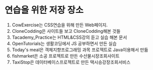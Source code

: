 # 연습을 위한 저장 장소

1. CowExercise는 CSS연습을 위해 만든 Web페이지.
2. CloneCodding은 사이트들 보고 CloneCodding해본 것들
3. Tacademy_Practice는 HTML&CSS강의 듣고 실습 해본 문서
4. OpenTutorials는 생활코딩에서 JS 공부하면서 만든 실습
5. Today's meal은 객체지향프로그래밍 과목 프로젝트로 Java이용해서 만듦
6. fishmarket은 소공 프로젝트로 만든 수산물시장조회사이트
7. TaxiStop은 데이터베이스프로젝트로 만든 택시승강장조회서비스
